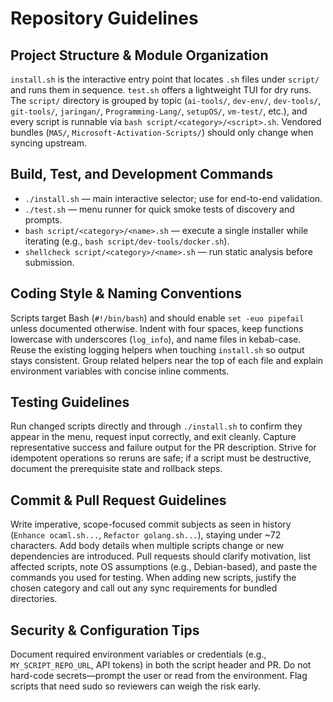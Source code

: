 # Repository Guidelines

## Project Structure & Module Organization
`install.sh` is the interactive entry point that locates `.sh` files under `script/` and runs them in sequence. `test.sh` offers a lightweight TUI for dry runs. The `script/` directory is grouped by topic (`ai-tools/`, `dev-env/`, `dev-tools/`, `git-tools/`, `jaringan/`, `Programming-Lang/`, `setupOS/`, `vm-test/`, etc.), and every script is runnable via `bash script/<category>/<script>.sh`. Vendored bundles (`MAS/`, `Microsoft-Activation-Scripts/`) should only change when syncing upstream.

## Build, Test, and Development Commands
- `./install.sh` — main interactive selector; use for end-to-end validation.
- `./test.sh` — menu runner for quick smoke tests of discovery and prompts.
- `bash script/<category>/<name>.sh` — execute a single installer while iterating (e.g., `bash script/dev-tools/docker.sh`).
- `shellcheck script/<category>/<name>.sh` — run static analysis before submission.

## Coding Style & Naming Conventions
Scripts target Bash (`#!/bin/bash`) and should enable `set -euo pipefail` unless documented otherwise. Indent with four spaces, keep functions lowercase with underscores (`log_info`), and name files in kebab-case. Reuse the existing logging helpers when touching `install.sh` so output stays consistent. Group related helpers near the top of each file and explain environment variables with concise inline comments.

## Testing Guidelines
Run changed scripts directly and through `./install.sh` to confirm they appear in the menu, request input correctly, and exit cleanly. Capture representative success and failure output for the PR description. Strive for idempotent operations so reruns are safe; if a script must be destructive, document the prerequisite state and rollback steps.

## Commit & Pull Request Guidelines
Write imperative, scope-focused commit subjects as seen in history (`Enhance ocaml.sh...`, `Refactor golang.sh...`), staying under ~72 characters. Add body details when multiple scripts change or new dependencies are introduced. Pull requests should clarify motivation, list affected scripts, note OS assumptions (e.g., Debian-based), and paste the commands you used for testing. When adding new scripts, justify the chosen category and call out any sync requirements for bundled directories.

## Security & Configuration Tips
Document required environment variables or credentials (e.g., `MY_SCRIPT_REPO_URL`, API tokens) in both the script header and PR. Do not hard-code secrets—prompt the user or read from the environment. Flag scripts that need sudo so reviewers can weigh the risk early.
